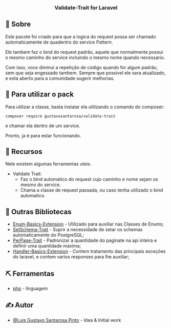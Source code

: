 <h3 align="center">Validate-Trait for Laravel</h3>

## 🧐 Sobre <a name = "about"></a>

Este pacote foi criado para que a logica do request possa ser chamado automaticamente de quadentro do service Pattern.

Ele tambem faz o bind do request padrão, aquele que normalmente possui o mesmo caminho do service incluindo o mesmo nome quando necessario.

Com isso, voce diminui a repetição de código quando for algum padrão, sem que seja engessado tambem.
Sempre que possivel ele sera atualizado, e esta aberto para a comunidade sugerir melhorias.

## 🏁 Para utilizar o pack

Para utilizar a classe, basta instalar ela utilizando o comando do composer:

```
composer require gustavosantarosa/validate-trait
```

e chamar ela dentro de um service.

Pronto, ja é para estar funcionando.

## 🎈 Recursos

Nele existem algumas ferramentas uteis.

- Validate Trait:
  - Faz o bind automatico do request cujo caminho e nome sejam os mesmo do service.
  - Chama a classe de request passada, ou caso tenha utilizado o bind automatico.

## 🧐 Outras Bibliotecas

- [Enum-Basics-Extension](https://packagist.org/packages/gustavosantarosa/enum-basics-extension) - Utilizado para auxiliar nas Classes de Enums;
- [SetSchema-Trait](https://packagist.org/packages/gustavosantarosa/setschema-trait-postgresql) - Suprir a necessidade de setar os schemas automaticamente do PostgreSQL;
- [PerPage-Trait](https://packagist.org/packages/gustavosantarosa/perpage-trait) - Padronizar a quantidade do paginate na api inteira e definir uma quantidade máxima;
- [Handler-Basics-Extension](https://packagist.org/packages/gustavosantarosa/handler-basics-extension) - Contem tratamento das principais exceções do laravel, e contem varios responses para lhe auxiliar;

## ⛏️ Ferramentas

- [php](https://www.php.net/) - linguagem

## ✍️ Autor

- [@Luis Gustavo Santarosa Pinto](https://github.com/GustavoSantarosa) - Idea & Initial work

